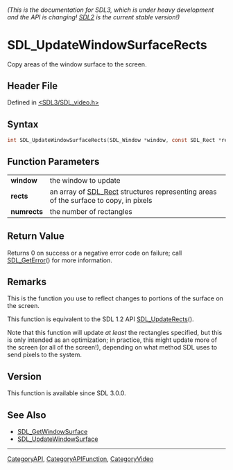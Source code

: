 ###### (This is the documentation for SDL3, which is under heavy development and the API is changing! [SDL2](https://wiki.libsdl.org/SDL2/) is the current stable version!)
# SDL_UpdateWindowSurfaceRects

Copy areas of the window surface to the screen.

## Header File

Defined in [<SDL3/SDL_video.h>](https://github.com/libsdl-org/SDL/blob/main/include/SDL3/SDL_video.h)

## Syntax

```c
int SDL_UpdateWindowSurfaceRects(SDL_Window *window, const SDL_Rect *rects, int numrects);

```

## Function Parameters

|                  |                                                                                                  |
| ---------------- | ------------------------------------------------------------------------------------------------ |
| **window**       | the window to update                                                                             |
| **rects**        | an array of [SDL_Rect](SDL_Rect) structures representing areas of the surface to copy, in pixels |
| **numrects**     | the number of rectangles                                                                         |

## Return Value

Returns 0 on success or a negative error code on failure; call
[SDL_GetError](SDL_GetError)() for more information.

## Remarks

This is the function you use to reflect changes to portions of the surface
on the screen.

This function is equivalent to the SDL 1.2 API
[SDL_UpdateRects](SDL_UpdateRects)().

Note that this function will update _at least_ the rectangles specified,
but this is only intended as an optimization; in practice, this might
update more of the screen (or all of the screen!), depending on what method
SDL uses to send pixels to the system.

## Version

This function is available since SDL 3.0.0.

## See Also

- [SDL_GetWindowSurface](SDL_GetWindowSurface)
- [SDL_UpdateWindowSurface](SDL_UpdateWindowSurface)

----
[CategoryAPI](CategoryAPI), [CategoryAPIFunction](CategoryAPIFunction), [CategoryVideo](CategoryVideo)

